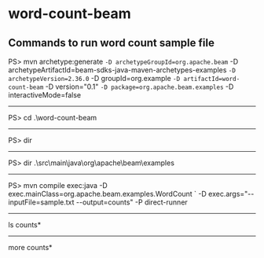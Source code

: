 # word-count-beam

## Commands to run word count sample file

PS> mvn archetype:generate `
 -D archetypeGroupId=org.apache.beam `
 -D archetypeArtifactId=beam-sdks-java-maven-archetypes-examples `
 -D archetypeVersion=2.36.0 `
 -D groupId=org.example `
 -D artifactId=word-count-beam `
 -D version="0.1" `
 -D package=org.apache.beam.examples `
 -D interactiveMode=false

 ---------------

 PS> cd .\word-count-beam

 --------------

 PS> dir

 ----------------

PS> dir .\src\main\java\org\apache\beam\examples

-------------------

PS> mvn compile exec:java -D exec.mainClass=org.apache.beam.examples.WordCount `
 -D exec.args="--inputFile=sample.txt --output=counts" -P direct-runner

 ----------------------

ls counts*

 ---------------

more counts*

